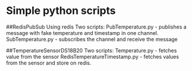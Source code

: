 # Simple python scripts

##RedisPubSub 
Using redis
Two scripts: 
	PubTemperature.py - publishes a message with fake temperature and timestamp in one channel.
	SubTemperature.py - subscribes the channel and receive the message

##TemperatureSensorDS18B20
Two scripts:
	Temperature.py - fetches value from the sensor
	RedisTemperatureTimestamp.py - fetches values from the sensor and store on redis.
	
